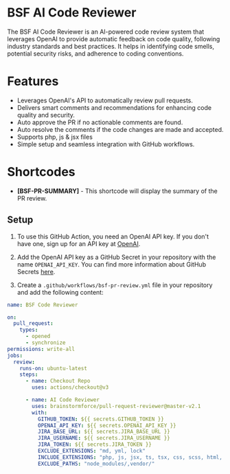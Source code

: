 # BSF AI Code Reviewer

The BSF AI Code Reviewer is an AI-powered code review system that leverages OpenAI to provide automatic feedback on code quality, following industry standards and best practices. It helps in identifying code smells, potential security risks, and adherence to coding conventions.

# Features

- Leverages OpenAI's API to automatically review pull requests.
- Delivers smart comments and recommendations for enhancing code quality and security.
- Auto approve the PR if no actionable comments are found.
- Auto resolve the comments if the code changes are made and accepted.
- Supports php, js & jsx files
- Simple setup and seamless integration with GitHub workflows.

# Shortcodes

- **[BSF-PR-SUMMARY]** - This shortcode will display the summary of the PR review.

## Setup

1. To use this GitHub Action, you need an OpenAI API key. If you don't have one, sign up for an API key
   at [OpenAI](https://beta.openai.com/signup).

2. Add the OpenAI API key as a GitHub Secret in your repository with the name `OPENAI_API_KEY`. You can find more
   information about GitHub Secrets [here](https://docs.github.com/en/actions/reference/encrypted-secrets).

3. Create a `.github/workflows/bsf-pr-review.yml` file in your repository and add the following content:

```yaml
name: BSF Code Reviewer

on:
  pull_request:
    types:
      - opened
      - synchronize
permissions: write-all
jobs:
  review:
    runs-on: ubuntu-latest
    steps:
      - name: Checkout Repo
        uses: actions/checkout@v3

      - name: AI Code Reviewer
        uses: brainstormforce/pull-request-reviewer@master-v2.1
        with:
          GITHUB_TOKEN: ${{ secrets.GITHUB_TOKEN }}
          OPENAI_API_KEY: ${{ secrets.OPENAI_API_KEY }}
          JIRA_BASE_URL: ${{ secrets.JIRA_BASE_URL }}
          JIRA_USERNAME: ${{ secrets.JIRA_USERNAME }}
          JIRA_TOKEN: ${{ secrets.JIRA_TOKEN }}
          EXCLUDE_EXTENSIONS: "md, yml, lock"
          INCLUDE_EXTENSIONS: "php, js, jsx, ts, tsx, css, scss, html, json"
          EXCLUDE_PATHS: "node_modules/,vendor/"